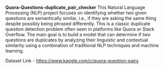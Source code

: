 **Quora-Questions-duplicate_pair_checker**
This Natural Language Processing (NLP) project focuses on identifying whether two given questions are semantically similar,
i.e., if they are asking the same thing despite possibly being phrased differently. This is a classic duplicate question detection problem often seen in platforms like Quora or Stack Overflow.
The main goal is to build a model that can determine if two questions are duplicates by analyzing their linguistic and contextual similarity using a combination of traditional NLP techniques and machine learning.


Dataset Link - https://www.kaggle.com/c/quora-question-pairs
